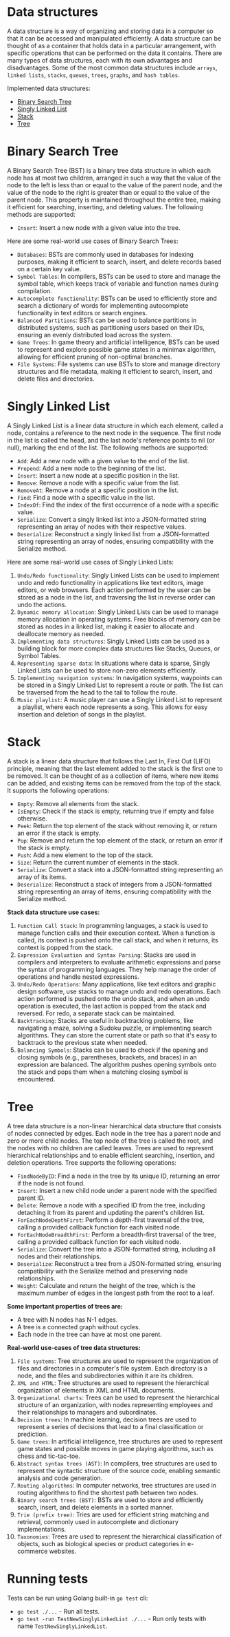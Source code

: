 # Data structures

A data structure is a way of organizing and storing data in a computer so that it can be accessed and manipulated
efficiently. A data structure can be thought of as a container that holds data in a particular arrangement, with
specific operations that can be performed on the data it contains. There are many types of data structures, each with
its own advantages and disadvantages. Some of the most common data structures
include `arrays`, `linked lists`, `stacks`, `queues`, `trees`, `graphs`, and `hash tables`.

Implemented data structures:

- [Binary Search Tree](binary_search_tree.go)
- [Singly Linked List](singly_linked_list.go)
- [Stack](stack.go)
- [Tree](tree.go)

# Binary Search Tree

A Binary Search Tree (BST) is a binary tree data structure in which each node has at most two children, arranged in such
a way that the value of the node to the left is less than or equal to the value of the parent node, and the value of the
node to the right is greater than or equal to the value of the parent node. This property is maintained throughout the
entire tree, making it efficient for searching, inserting, and deleting values. The following methods are supported:

- `Insert`: Insert a new node with a given value into the tree.

Here are some real-world use cases of Binary Search Trees:

- `Databases`: BSTs are commonly used in databases for indexing purposes, making it efficient to search, insert, and
  delete records based on a certain key value.
- `Symbol Tables`: In compilers, BSTs can be used to store and manage the symbol table, which keeps track of variable
  and function names during compilation.
- `Autocomplete functionality`: BSTs can be used to efficiently store and search a dictionary of words for implementing
  autocomplete functionality in text editors or search engines.
- `Balanced Partitions`: BSTs can be used to balance partitions in distributed systems, such as partitioning users based
  on their IDs, ensuring an evenly distributed load across the system.
- `Game Trees`: In game theory and artificial intelligence, BSTs can be used to represent and explore possible game
  states in a minimax algorithm, allowing for efficient pruning of non-optimal branches.
- `File Systems`: File systems can use BSTs to store and manage directory structures and file metadata, making it
  efficient to search, insert, and delete files and directories.

# Singly Linked List

A Singly Linked List is a linear data structure in which each element, called a node, contains a reference to the next
node in the sequence. The first node in the list is called the head, and the last node's reference points to nil (or
null), marking the end of the list. The following methods are supported:

- `Add`: Add a new node with a given value to the end of the list.
- `Prepend`: Add a new node to the beginning of the list.
- `Insert`: Insert a new node at a specific position in the list.
- `Remove`: Remove a node with a specific value from the list.
- `RemoveAt`: Remove a node at a specific position in the list.
- `Find`: Find a node with a specific value in the list.
- `IndexOf`: Find the index of the first occurrence of a node with a specific value.
- `Serialize`: Convert a singly linked list into a JSON-formatted string representing an array of nodes with their
  respective values.
- `Deserialize`: Reconstruct a singly linked list from a JSON-formatted string representing an array of nodes, ensuring
  compatibility with the Serialize method.

Here are some real-world use cases of Singly Linked Lists:

1. `Undo/Redo functionality`: Singly Linked Lists can be used to implement undo and redo functionality in applications
   like text editors, image editors, or web browsers. Each action performed by the user can be stored as a node in the
   list, and traversing the list in reverse order can undo the actions.
2. `Dynamic memory allocation`: Singly Linked Lists can be used to manage memory allocation in operating systems. Free
   blocks of memory can be stored as nodes in a linked list, making it easier to allocate and deallocate memory as
   needed.
3. `Implementing data structures`: Singly Linked Lists can be used as a building block for more complex data structures
   like Stacks, Queues, or Symbol Tables.
4. `Representing sparse data`: In situations where data is sparse, Singly Linked Lists can be used to store non-zero
   elements efficiently.
5. `Implementing navigation systems`: In navigation systems, waypoints can be stored in a Singly Linked List to
   represent a route or path. The list can be traversed from the head to the tail to follow the route.
6. `Music playlist`: A music player can use a Singly Linked List to represent a playlist, where each node represents a
   song. This allows for easy insertion and deletion of songs in the playlist.

# Stack

A stack is a linear data structure that follows the Last In, First Out (LIFO) principle, meaning that the last element
added to the stack is the first one to be removed. It can be thought of as a collection of items, where new items can be
added, and existing items can be removed from the top of the stack. It supports the following operations:

- `Empty`: Remove all elements from the stack.
- `IsEmpty`: Check if the stack is empty, returning true if empty and false otherwise.
- `Peek`: Return the top element of the stack without removing it, or return an error if the stack is empty.
- `Pop`: Remove and return the top element of the stack, or return an error if the stack is empty.
- `Push`: Add a new element to the top of the stack.
- `Size`: Return the current number of elements in the stack.
- `Serialize`: Convert a stack into a JSON-formatted string representing an array of its items.
- `Deserialize`: Reconstruct a stack of integers from a JSON-formatted string representing an array of items, ensuring
  compatibility with the Serialize method.

**Stack data structure use cases:**

1. `Function Call Stack`: In programming languages, a stack is used to manage function calls and their execution
   context. When a function is called, its context is pushed onto the call stack, and when it returns, its context is
   popped from the stack.
2. `Expression Evaluation and Syntax Parsing`: Stacks are used in compilers and interpreters to evaluate arithmetic
   expressions and parse the syntax of programming languages. They help manage the order of operations and handle nested
   expressions.
3. `Undo/Redo Operations`: Many applications, like text editors and graphic design software, use stacks to manage undo
   and redo operations. Each action performed is pushed onto the undo stack, and when an undo operation is executed, the
   last action is popped from the stack and reversed. For redo, a separate stack can be maintained.
4. `Backtracking`: Stacks are useful in backtracking problems, like navigating a maze, solving a Sudoku puzzle, or
   implementing search algorithms. They can store the current state or path so that it's easy to backtrack to the
   previous state when needed.
5. `Balancing Symbols`: Stacks can be used to check if the opening and closing symbols (e.g., parentheses, brackets, and
   braces) in an expression are balanced. The algorithm pushes opening symbols onto the stack and pops them when a
   matching closing symbol is encountered.

# Tree

A tree data structure is a non-linear hierarchical data structure that consists of nodes connected by edges. Each node
in the tree has a parent node and zero or more child nodes. The top node of the tree is called the root, and the nodes
with no children are called leaves. Trees are used to represent hierarchical relationships and to enable efficient
searching, insertion, and deletion operations. Tree supports the following operations:

- `FindNodeByID`: Find a node in the tree by its unique ID, returning an error if the node is not found.
- `Insert`: Insert a new child node under a parent node with the specified parent ID.
- `Delete`: Remove a node with a specified ID from the tree, including detaching it from its parent and updating the
  parent's children list.
- `ForEachNodeDepthFirst`: Perform a depth-first traversal of the tree, calling a provided callback function for each
  visited node.
- `ForEachNodeBreadthFirst`: Perform a breadth-first traversal of the tree, calling a provided callback function for
  each visited node.
- `Serialize`: Convert the tree into a JSON-formatted string, including all nodes and their relationships.
- `Deserialize`: Reconstruct a tree from a JSON-formatted string, ensuring compatibility with the Serialize method and
  preserving node relationships.
- `Height`: Calculate and return the height of the tree, which is the maximum number of edges in the longest path from
  the root to a leaf.

**Some important properties of trees are:**

- A tree with N nodes has N-1 edges.
- A tree is a connected graph without cycles.
- Each node in the tree can have at most one parent.

**Real-world use-cases of tree data structures:**

1. `File systems`: Tree structures are used to represent the organization of files and directories in a computer's file
   system. Each directory is a node, and the files and subdirectories within it are its children.
2. `XML and HTML`: Tree structures are used to represent the hierarchical organization of elements in XML and HTML
   documents.
3. `Organizational charts`: Trees can be used to represent the hierarchical structure of an organization, with nodes
   representing employees and their relationships to managers and subordinates.
4. `Decision trees`: In machine learning, decision trees are used to represent a series of decisions that lead to a
   final
   classification or prediction.
5. `Game trees`: In artificial intelligence, tree structures are used to represent game states and possible moves in
   game
   playing algorithms, such as chess and tic-tac-toe.
6. `Abstract syntax trees (AST)`: In compilers, tree structures are used to represent the syntactic structure of the
   source code, enabling semantic analysis and code generation.
7. `Routing algorithms`: In computer networks, tree structures are used in routing algorithms to find the shortest path
   between two nodes.
8. `Binary search trees (BST)`: BSTs are used to store and efficiently search, insert, and delete elements in a sorted
   manner.
9. `Trie (prefix tree)`: Tries are used for efficient string matching and retrieval, commonly used in autocomplete and
   dictionary implementations.
10. `Taxonomies`: Trees are used to represent the hierarchical classification of objects, such as biological species or
    product categories in e-commerce websites.

# Running tests

Tests can be run using Golang built-in `go test` cli:

- `go test ./...` - Run all tests.
- `go test -run TestNewSinglyLinkedList ./...` - Run only tests with name `TestNewSinglyLinkedList`.
